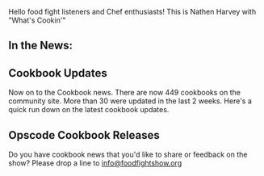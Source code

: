 Hello food fight listeners and Chef enthusiasts! This is Nathen Harvey with "What's Cookin'"

## In the News:

## Cookbook Updates

Now on to the Cookbook news.  There are now 449 cookbooks on the community site.  More than 30 were updated in the last 2 weeks.  Here's a quick run down on the latest cookbook updates.

## Opscode Cookbook Releases



Do you have cookbook news that you'd like to share or feedback on the show?  Please drop a line to info@foodfightshow.org
 
